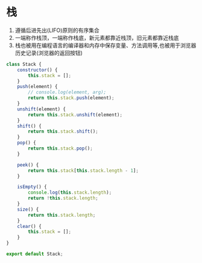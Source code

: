 # 栈

1. 遵循后进先出(LIFO)原则的有序集合
2. 一端称作栈顶，一端称作栈底，新元素都靠近栈顶，旧元素都靠近栈底
3. 栈也被用在编程语言的编译器和内存中保存变量、方法调用等,也被用于浏览器历史记录(浏览器的返回按钮)

```js
class Stack {
    constructor() {
        this.stack = [];
    }
    push(element) {
        // console.log(element, arg);
        return this.stack.push(element);
    }
    unshift(element) {
        return this.stack.unshift(element);
    }
    shift() {
        return this.stack.shift();
    }
    pop() {
        return this.stack.pop();
    }

    peek() {
        return this.stack[this.stack.length - 1];
    }

    isEmpty() {
        console.log(this.stack.length);
        return !this.stack.length;
    }
    size() {
        return this.stack.length;
    }
    clear() {
        this.stack = [];
    }
}

export default Stack;
```
